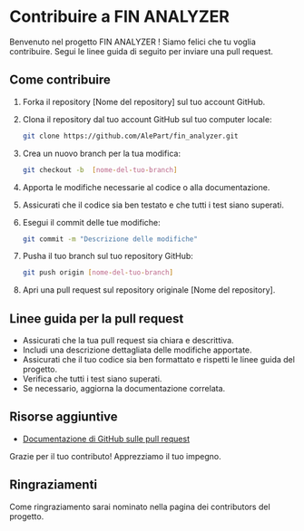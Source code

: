 # Contribuire a FIN ANALYZER

Benvenuto nel progetto FIN ANALYZER ! Siamo felici che tu voglia contribuire. Segui le linee guida di seguito per inviare una pull request.

## Come contribuire

1. Forka il repository [Nome del repository] sul tuo account GitHub.
2. Clona il repository dal tuo account GitHub sul tuo computer locale:

    ```bash
    git clone https://github.com/AlePart/fin_analyzer.git
    ```

3. Crea un nuovo branch per la tua modifica:

    ```bash
    git checkout -b  [nome-del-tuo-branch]
    ```

4. Apporta le modifiche necessarie al codice o alla documentazione.
5. Assicurati che il codice sia ben testato e che tutti i test siano superati.
6. Esegui il commit delle tue modifiche:

    ```bash
    git commit -m "Descrizione delle modifiche"
    ```

7. Pusha il tuo branch sul tuo repository GitHub:

    ```bash
    git push origin [nome-del-tuo-branch]
    ```

8. Apri una pull request sul repository originale [Nome del repository].

## Linee guida per la pull request

- Assicurati che la tua pull request sia chiara e descrittiva.
- Includi una descrizione dettagliata delle modifiche apportate.
- Assicurati che il tuo codice sia ben formattato e rispetti le linee guida del progetto.
- Verifica che tutti i test siano superati.
- Se necessario, aggiorna la documentazione correlata.

## Risorse aggiuntive

- [Documentazione di GitHub sulle pull request](https://docs.github.com/it/github/collaborating-with-issues-and-pull-requests/about-pull-requests)

Grazie per il tuo contributo! Apprezziamo il tuo impegno.

## Ringraziamenti
Come ringraziamento sarai nominato nella pagina dei contributors del progetto.